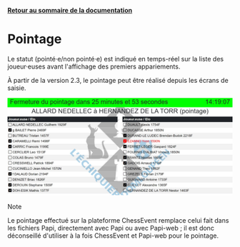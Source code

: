 **[Retour au sommaire de la documentation](../README.md)**

# Pointage

Le statut (pointé·e/non pointé·e) est indiqué en temps-réel sur la liste des joueur·euses avant l'affichage des premiers appariements.

À partir de la version 2.3, le pointage peut être réalisé depuis les écrans de saisie.

![Affichage du pointage](images/check-in.jpg)

> [!NOTE]
> Le pointage effectué sur la plateforme ChessEvent remplace celui fait dans les fichiers Papi, directement avec Papi ou avec Papi-web ; il est donc déconseillé d'utiliser à la fois ChessEvent et Papi-web pour le pointage.

